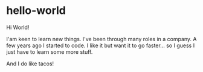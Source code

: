 # hello-world

Hi World!

I'am keen to learn new things. I've been through many roles in a company. A few years ago I started to code. I like it but want it to go faster... so I guess I just have to learn some more stuff.

And I do like tacos!
